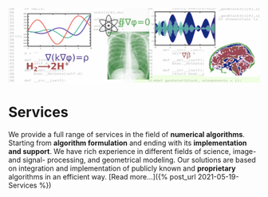 ![Service](/pics/drawingS.png)
# Services

We provide a full range of services in the field of __numerical algorithms__. Starting
from __algorithm formulation__ and ending with its __implementation and support__. 
We have rich experience in different fields of science, image- and signal- processing, 
and geometrical modeling. Our solutions are based on integration and implementation of 
publicly known and __proprietary__ algorithms in an efficient way.
[Read more...]({% post_url 2021-05-19-Services %})
